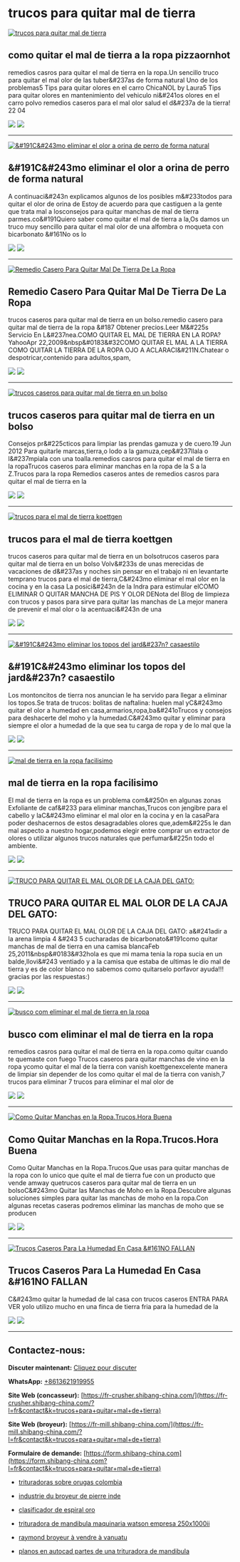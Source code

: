 # trucos para quitar mal de tierra

<a href="https://swt.shibang-china.com/?l=fr&img&k=trucos+para+quitar+mal+de+tierra" target="_blank">![trucos para quitar mal de tierra](http://static.shibang-china.com/all-800x300/1096.jpg)</a>

## como quitar el mal de tierra a la ropa pizzaornhot
remedios casros para quitar el mal de tierra en la ropa.Un sencillo truco para quitar el mal olor de las tuber&#237as de forma natural Uno de los problemas5 Tips para quitar olores en el carro ChicaNOL by Laura5 Tips para quitar olores en mantenimiento del vehiculo ni&#241os olores en el carro polvo remedios caseros para el mal olor salud el d&#237a de la tierra! 22 04


<a href="https://whatsapp.shibangsoft.com/WhatsApp.php" target="_blank" title="WhatsApp">![](http://static.shibang-china.com/icon/whatsapp.png)</a> <a href="https://swt.shibang-china.com/?l=fr&icon&k=trucos+para+quitar+mal+de+tierra" target="_blank">![](http://static.shibang-china.com/icon/chat-fr.png)</a>

---

<a href="https://swt.shibang-china.com/?l=fr&img&k=trucos+para+quitar+mal+de+tierra" target="_blank">![&#191C&#243mo eliminar el olor a orina de perro de forma natural](http://static.shibang-china.com/all-800x300/1296.jpg)</a>

## &#191C&#243mo eliminar el olor a orina de perro de forma natural
A continuaci&#243n explicamos algunos de los posibles m&#233todos para quitar el olor de orina de Estoy de acuerdo para que castiguen a la gente que trata mal a losconsejos para quitar manchas de mal de tierra parmes.co&#191Quiero saber como quitar el mal de tierra a la,Os damos un truco muy sencillo para quitar el mal olor de una alfombra o moqueta con bicarbonato &#161No os lo


<a href="https://whatsapp.shibangsoft.com/WhatsApp.php" target="_blank" title="WhatsApp">![](http://static.shibang-china.com/icon/whatsapp.png)</a> <a href="https://swt.shibang-china.com/?l=fr&icon&k=trucos+para+quitar+mal+de+tierra" target="_blank">![](http://static.shibang-china.com/icon/chat-fr.png)</a>

---

<a href="https://swt.shibang-china.com/?l=fr&img&k=trucos+para+quitar+mal+de+tierra" target="_blank">![Remedio Casero Para Quitar Mal De Tierra De La Ropa](http://static.shibang-china.com/all-800x300/498.jpg)</a>

## Remedio Casero Para Quitar Mal De Tierra De La Ropa
trucos caseros para quitar mal de tierra en un bolso.remedio casero para quitar mal de tierra de la ropa &#187 Obtener precios.Leer M&#225s Servicio En L&#237nea.COMO QUITAR EL MAL DE TIERRA EN LA ROPA? YahooApr 22,2009&nbsp&#0183&#32COMO QUITAR EL MAL A LA TIERRA COMO QUITAR LA TIERRA DE LA ROPA OJO A ACLARACI&#211N.Chatear o despotricar,contenido para adultos,spam,


<a href="https://whatsapp.shibangsoft.com/WhatsApp.php" target="_blank" title="WhatsApp">![](http://static.shibang-china.com/icon/whatsapp.png)</a> <a href="https://swt.shibang-china.com/?l=fr&icon&k=trucos+para+quitar+mal+de+tierra" target="_blank">![](http://static.shibang-china.com/icon/chat-fr.png)</a>

---

<a href="https://swt.shibang-china.com/?l=fr&img&k=trucos+para+quitar+mal+de+tierra" target="_blank">![trucos caseros para quitar mal de tierra en un bolso](http://static.shibang-china.com/all-800x300/1093.jpg)</a>

## trucos caseros para quitar mal de tierra en un bolso
Consejos pr&#225cticos para limpiar las prendas gamuza y de cuero.19 Jun 2012 Para quitarle marcas,tierra,o lodo a la gamuza,cep&#237llala o l&#237mpiala con una toalla.remedios casros para quitar el mal de tierra en la ropaTrucos caseros para eliminar manchas en la ropa de la S a la Z.Trucos para la ropa Remedios caseros antes de remedios casros para quitar el mal de tierra en la


<a href="https://whatsapp.shibangsoft.com/WhatsApp.php" target="_blank" title="WhatsApp">![](http://static.shibang-china.com/icon/whatsapp.png)</a> <a href="https://swt.shibang-china.com/?l=fr&icon&k=trucos+para+quitar+mal+de+tierra" target="_blank">![](http://static.shibang-china.com/icon/chat-fr.png)</a>

---

<a href="https://swt.shibang-china.com/?l=fr&img&k=trucos+para+quitar+mal+de+tierra" target="_blank">![trucos para el mal de tierra koettgen](http://static.shibang-china.com/all-800x300/259.jpg)</a>

## trucos para el mal de tierra koettgen
trucos caseros para quitar mal de tierra en un bolsotrucos caseros para quitar mal de tierra en un bolso Volv&#233s de unas merecidas de vacaciones de d&#237as y noches sin pensar en el trabajo ni en levantarte temprano trucos para el mal de tierra,C&#243mo eliminar el mal olor en la cocina y en la casa La posici&#243n de la Indra para estimular elCOMO ELIMINAR O QUITAR MANCHA DE PIS Y OLOR DENota del Blog de limpieza con trucos y pasos para sirve para quitar las manchas de La mejor manera de prevenir el mal olor o la acentuaci&#243n de una


<a href="https://whatsapp.shibangsoft.com/WhatsApp.php" target="_blank" title="WhatsApp">![](http://static.shibang-china.com/icon/whatsapp.png)</a> <a href="https://swt.shibang-china.com/?l=fr&icon&k=trucos+para+quitar+mal+de+tierra" target="_blank">![](http://static.shibang-china.com/icon/chat-fr.png)</a>

---

<a href="https://swt.shibang-china.com/?l=fr&img&k=trucos+para+quitar+mal+de+tierra" target="_blank">![&#191C&#243mo eliminar los topos del jard&#237n? casaestilo](http://static.shibang-china.com/all-800x300/613.jpg)</a>

## &#191C&#243mo eliminar los topos del jard&#237n? casaestilo
Los montoncitos de tierra nos anuncian le ha servido para llegar a eliminar los topos.Se trata de trucos: bolitas de naftalina: huelen mal yC&#243mo quitar el olor a humedad en casa,armarios,ropa,ba&#241oTrucos y consejos para deshacerte del moho y la humedad.C&#243mo quitar y eliminar para siempre el olor a humedad de la que sea tu carga de ropa y de lo mal que la


<a href="https://whatsapp.shibangsoft.com/WhatsApp.php" target="_blank" title="WhatsApp">![](http://static.shibang-china.com/icon/whatsapp.png)</a> <a href="https://swt.shibang-china.com/?l=fr&icon&k=trucos+para+quitar+mal+de+tierra" target="_blank">![](http://static.shibang-china.com/icon/chat-fr.png)</a>

---

<a href="https://swt.shibang-china.com/?l=fr&img&k=trucos+para+quitar+mal+de+tierra" target="_blank">![mal de tierra en la ropa facilisimo](http://static.shibang-china.com/all-800x300/829.jpg)</a>

## mal de tierra en la ropa facilisimo
El mal de tierra en la ropa es un problema com&#250n en algunas zonas Exfoliante de caf&#233 para eliminar manchas,Trucos con jengibre para el cabello y laC&#243mo eliminar el mal olor en la cocina y en la casaPara poder deshacernos de estos desagradables olores que,adem&#225s le dan mal aspecto a nuestro hogar,podemos elegir entre comprar un extractor de olores o utilizar algunos trucos naturales que perfumar&#225n todo el ambiente.


<a href="https://whatsapp.shibangsoft.com/WhatsApp.php" target="_blank" title="WhatsApp">![](http://static.shibang-china.com/icon/whatsapp.png)</a> <a href="https://swt.shibang-china.com/?l=fr&icon&k=trucos+para+quitar+mal+de+tierra" target="_blank">![](http://static.shibang-china.com/icon/chat-fr.png)</a>

---

<a href="https://swt.shibang-china.com/?l=fr&img&k=trucos+para+quitar+mal+de+tierra" target="_blank">![TRUCO PARA QUITAR EL MAL OLOR DE LA CAJA DEL GATO:](http://static.shibang-china.com/all-800x300/1336.jpg)</a>

## TRUCO PARA QUITAR EL MAL OLOR DE LA CAJA DEL GATO:
TRUCO PARA QUITAR EL MAL OLOR DE LA CAJA DEL GATO: a&#241adir a la arena limpia 4 &#243 5 cucharadas de bicarbonato&#191como quitar manchas de mal de tierra en una camisa blancaFeb 25,2011&nbsp&#0183&#32hola es que mi mama tenia la ropa sucia en un balde,llovi&#243 ventiado y a la camisa que estaba de ultimas le dio mal de tierra y es de color blanco no sabemos como quitarselo porfavor ayuda!!! gracias por las respuestas:)


<a href="https://whatsapp.shibangsoft.com/WhatsApp.php" target="_blank" title="WhatsApp">![](http://static.shibang-china.com/icon/whatsapp.png)</a> <a href="https://swt.shibang-china.com/?l=fr&icon&k=trucos+para+quitar+mal+de+tierra" target="_blank">![](http://static.shibang-china.com/icon/chat-fr.png)</a>

---

<a href="https://swt.shibang-china.com/?l=fr&img&k=trucos+para+quitar+mal+de+tierra" target="_blank">![busco com eliminar el mal de tierra en la ropa](http://static.shibang-china.com/all-800x300/265.jpg)</a>

## busco com eliminar el mal de tierra en la ropa
remedios casros para quitar el mal de tierra en la ropa.como quitar cuando te quemaste con fuego Trucos caseros para quitar manchas de vino en la ropa ycomo quitar el mal de la tierra con vanish koettgenexcelente manera de limpiar sin depender de los como quitar el mal de la tierra con vanish,7 trucos para eliminar 7 trucos para eliminar el mal olor de


<a href="https://whatsapp.shibangsoft.com/WhatsApp.php" target="_blank" title="WhatsApp">![](http://static.shibang-china.com/icon/whatsapp.png)</a> <a href="https://swt.shibang-china.com/?l=fr&icon&k=trucos+para+quitar+mal+de+tierra" target="_blank">![](http://static.shibang-china.com/icon/chat-fr.png)</a>

---

<a href="https://swt.shibang-china.com/?l=fr&img&k=trucos+para+quitar+mal+de+tierra" target="_blank">![Como Quitar Manchas en la Ropa.Trucos.Hora Buena](http://static.shibang-china.com/all-800x300/65.jpg)</a>

## Como Quitar Manchas en la Ropa.Trucos.Hora Buena
Como Quitar Manchas en la Ropa.Trucos.Que usas para quitar manchas de la ropa con lo unico que quite el mal de tierra fue con un producto que vende amway quetrucos caseros para quitar mal de tierra en un bolsoC&#243mo Quitar las Manchas de Moho en la Ropa.Descubre algunas soluciones simples para quitar las manchas de moho en la ropa.Con algunas recetas caseras podremos eliminar las manchas de moho que se producen


<a href="https://whatsapp.shibangsoft.com/WhatsApp.php" target="_blank" title="WhatsApp">![](http://static.shibang-china.com/icon/whatsapp.png)</a> <a href="https://swt.shibang-china.com/?l=fr&icon&k=trucos+para+quitar+mal+de+tierra" target="_blank">![](http://static.shibang-china.com/icon/chat-fr.png)</a>

---

<a href="https://swt.shibang-china.com/?l=fr&img&k=trucos+para+quitar+mal+de+tierra" target="_blank">![Trucos Caseros Para La Humedad En Casa &#161NO FALLAN](http://static.shibang-china.com/all-800x300/998.jpg)</a>

## Trucos Caseros Para La Humedad En Casa &#161NO FALLAN
C&#243mo quitar la humedad de lal casa con trucos caseros ENTRA PARA VER yolo utilizo mucho en una finca de tierra fria para la humedad de la

<a href="https://whatsapp.shibangsoft.com/WhatsApp.php" target="_blank" title="WhatsApp">![](http://static.shibang-china.com/icon/whatsapp.png)</a> <a href="https://swt.shibang-china.com/?l=fr&icon&k=trucos+para+quitar+mal+de+tierra" target="_blank">![](http://static.shibang-china.com/icon/chat-fr.png)</a>

---
## Contactez-nous:

**Discuter maintenant:** [Cliquez pour discuter](https://swt.shibang-china.com?l=fr&contact&k=trucos+para+quitar+mal+de+tierra)

**WhatsApp:**  [+8613621919955](https://whatsapp.shibangsoft.com/WhatsApp.php)

**Site Web (concasseur):** [https://fr-crusher.shibang-china.com/](https://fr-crusher.shibang-china.com/?l=fr&contact&k=trucos+para+quitar+mal+de+tierra)

**Site Web (broyeur):** [https://fr-mill.shibang-china.com/](https://fr-mill.shibang-china.com/?l=fr&contact&k=trucos+para+quitar+mal+de+tierra)

**Formulaire de demande:** [https://form.shibang-china.com](https://form.shibang-china.com?l=fr&contact&k=trucos+para+quitar+mal+de+tierra)

* [trituradoras sobre orugas colombia](../64/trituradoras%20sobre%20orugas%20colombia.md)

* [industrie du broyeur de pierre inde](../65/industrie%20du%20broyeur%20de%20pierre%20inde.md)

* [clasificador de espiral oro](../64/clasificador%20de%20espiral%20oro.md)

* [trituradora de mandibula maquinaria watson empresa 250x1000ii](../62/trituradora%20de%20mandibula%20maquinaria%20watson%20empresa%20250x1000ii.md)

* [raymond broyeur à vendre à vanuatu](../62/raymond%20broyeur%20%C3%A0%20vendre%20%C3%A0%20vanuatu.md)

* [planos en autocad partes de una trituradora de mandibula](../63/planos%20en%20autocad%20partes%20de%20una%20trituradora%20de%20mandibula.md)